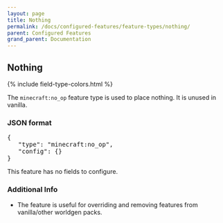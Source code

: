 ```yaml
---
layout: page
title: Nothing
permalink: /docs/configured-features/feature-types/nothing/
parent: Configured Features
grand_parent: Documentation
---
```


## Nothing

<head>
    {% include field-type-colors.html %}
</head>

The `minecraft:no_op` feature type is used to place nothing. It is unused in vanilla.

### JSON format

<pre>
{
   "type": "minecraft:no_op",
   "config": {}
}
</pre>

This feature has no fields to configure.

### Additional Info

* The feature is useful for overriding and removing features from vanilla/other worldgen packs.
